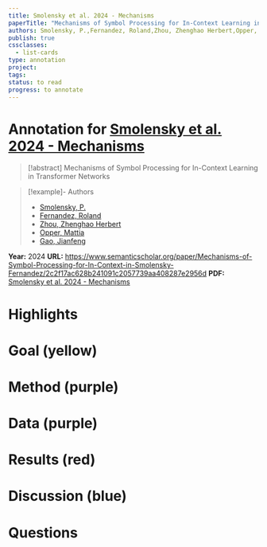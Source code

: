```yaml
---
title: Smolensky et al. 2024 - Mechanisms
paperTitle: "Mechanisms of Symbol Processing for In-Context Learning in Transformer Networks"
authors: Smolensky, P.,Fernandez, Roland,Zhou, Zhenghao Herbert,Opper, Mattia,Gao, Jianfeng
publish: true
cssclasses:
  - list-cards
type: annotation
project:
tags:
status: to read
progress: to annotate
---
```

# Annotation for [Smolensky et al. 2024 - Mechanisms](Papers/References/Smolensky%20et%20al.%202024%20-%20Mechanisms)

> [!abstract] Mechanisms of Symbol Processing for In-Context Learning in Transformer Networks

> [!example]- Authors
> - [Smolensky, P.](Smolensky%2C%20P.)
> - [Fernandez, Roland](Fernandez%2C%20Roland)
> - [Zhou, Zhenghao Herbert](Zhou%2C%20Zhenghao%20Herbert)
> - [Opper, Mattia](Opper%2C%20Mattia)
> - [Gao, Jianfeng](Gao%2C%20Jianfeng)

**Year:** 2024
**URL:** https://www.semanticscholar.org/paper/Mechanisms-of-Symbol-Processing-for-In-Context-in-Smolensky-Fernandez/2c2f17ac628b241091c2057739aa408287e2956d
**PDF:** [Smolensky et al. 2024 - Mechanisms](Papers/PDFs/Smolensky%20et%20al.%202024%20-%20Mechanisms%20of%20Symbol%20Processing%20for%20In-Context%20Learning%20in%20Transformer%20Networks.pdf)

# Highlights


# Goal (yellow)


# Method (purple)


# Data (purple)


# Results (red)


# Discussion (blue)


# Questions

